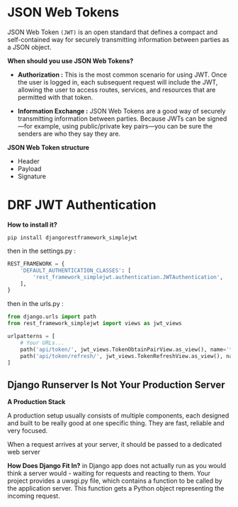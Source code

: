 # JSON Web Tokens
JSON Web Token `(JWT)` is an open standard that defines a compact and self-contained way for securely transmitting information between parties as a JSON object. 

**When should you use JSON Web Tokens?**

- **Authorization :** This is the most common scenario for using JWT. Once the user is logged in, each subsequent request will include the JWT, allowing the user to access routes, services, and resources that are permitted with that token.

- **Information Exchange :** JSON Web Tokens are a good way of securely transmitting information between parties. Because JWTs can be signed—for example, using public/private key pairs—you can be sure the senders are who they say they are.


**JSON Web Token structure**

- Header 
- Payload
- Signature

#  DRF JWT Authentication
**How to install it?**

`pip install djangorestframework_simplejwt`

then in the settings.py :

```python
REST_FRAMEWORK = {
    'DEFAULT_AUTHENTICATION_CLASSES': [
        'rest_framework_simplejwt.authentication.JWTAuthentication',
    ],
}
```
then in the urls.py :

```python
from django.urls import path
from rest_framework_simplejwt import views as jwt_views

urlpatterns = [
    # Your URLs...
    path('api/token/', jwt_views.TokenObtainPairView.as_view(), name='token_obtain_pair'),
    path('api/token/refresh/', jwt_views.TokenRefreshView.as_view(), name='token_refresh'),
]
```

## Django Runserver Is Not Your Production Server

**A Production Stack**

A production setup usually consists of multiple components, each designed and built to be really good at one specific thing. They are fast, reliable and very focused.

When a request arrives at your server, it should be passed to a dedicated web server

**How Does Django Fit In?**
in Django app does not actually run as you would think a server would - waiting for requests and reacting to them. Your project provides a uwsgi.py file, which contains a function to be called by the application server. This function gets a Python object representing the incoming request.